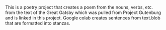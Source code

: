 This is a poetry project that creates a poem from the nouns, verbs, etc. from the text of the Great Gatsby which was pulled from Project Gutenburg and is linked in this project. Google colab creates sentences from text.blob that are formatted into stanzas. 
